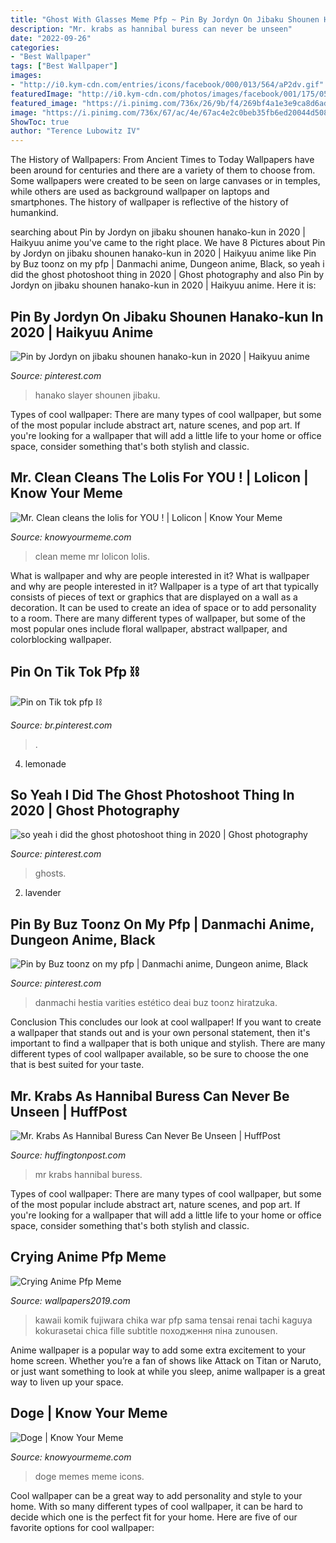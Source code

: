 ```yaml
---
title: "Ghost With Glasses Meme Pfp ~ Pin By Jordyn On Jibaku Shounen Hanako-kun In 2020"
description: "Mr. krabs as hannibal buress can never be unseen"
date: "2022-09-26"
categories:
- "Best Wallpaper"
tags: ["Best Wallpaper"]
images:
- "http://i0.kym-cdn.com/entries/icons/facebook/000/013/564/aP2dv.gif"
featuredImage: "http://i0.kym-cdn.com/photos/images/facebook/001/175/052/ca3.jpg"
featured_image: "https://i.pinimg.com/736x/26/9b/f4/269bf4a1e3e9ca8d6adc2c531f9e00ba.jpg"
image: "https://i.pinimg.com/736x/67/ac/4e/67ac4e2c0beb35fb6ed20044d508086e.jpg"
ShowToc: true
author: "Terence Lubowitz IV"
---
```



The History of Wallpapers: From Ancient Times to Today
Wallpapers have been around for centuries and there are a variety of them to choose from. Some wallpapers were created to be seen on large canvases or in temples, while others are used as background wallpaper on laptops and smartphones. The history of wallpaper is reflective of the history of humankind.

	

		
searching about Pin by Jordyn on jibaku shounen hanako-kun in 2020 | Haikyuu anime you've came to the right place. We have 8 Pictures about Pin by Jordyn on jibaku shounen hanako-kun in 2020 | Haikyuu anime like Pin by Buz toonz on my pfp | Danmachi anime, Dungeon anime, Black, so yeah i did the ghost photoshoot thing in 2020 | Ghost photography and also Pin by Jordyn on jibaku shounen hanako-kun in 2020 | Haikyuu anime. Here it is:
		
    
## Pin By Jordyn On Jibaku Shounen Hanako-kun In 2020 | Haikyuu Anime

<img loading=lazy src="https://i.pinimg.com/736x/67/ac/4e/67ac4e2c0beb35fb6ed20044d508086e.jpg" onerror="this.onerror=null;this.src='https://tse3.mm.bing.net/th?id=OIP.SdgEosOLa9cK7nvZN8SXxQHaIB&amp;pid=15.1';" alt="Pin by Jordyn on jibaku shounen hanako-kun in 2020 | Haikyuu anime">

_Source: pinterest.com_

>hanako slayer shounen jibaku. 

	

Types of cool wallpaper:
There are many types of cool wallpaper, but some of the most popular include abstract art, nature scenes, and pop art. If you're looking for a wallpaper that will add a little life to your home or office space, consider something that's both stylish and classic.

    
## Mr. Clean Cleans The Lolis For YOU ! | Lolicon | Know Your Meme

<img loading=lazy src="http://i0.kym-cdn.com/photos/images/facebook/001/175/052/ca3.jpg" onerror="this.onerror=null;this.src='https://tse4.mm.bing.net/th?id=OIP.NqkyNq4mTo0claY-bF8pLAHaHa&amp;pid=15.1';" alt="Mr. Clean cleans the lolis for YOU ! | Lolicon | Know Your Meme">

_Source: knowyourmeme.com_

>clean meme mr lolicon lolis. 

	

What is wallpaper and why are people interested in it?
What is wallpaper and why are people interested in it?
Wallpaper is a type of art that typically consists of pieces of text or graphics that are displayed on a wall as a decoration. It can be used to create an idea of space or to add personality to a room. There are many different types of wallpaper, but some of the most popular ones include floral wallpaper, abstract wallpaper, and colorblocking wallpaper.

    
## Pin On Tik Tok Pfp ⛓

<img loading=lazy src="https://i.pinimg.com/736x/bb/aa/00/bbaa004ce0abf919d1ebf1ba40cf9219.jpg" onerror="this.onerror=null;this.src='https://tse3.mm.bing.net/th?id=OIP.qPNb-9tmF7u4NtjWue0LDwHaHl&amp;pid=15.1';" alt="Pin on Tik tok pfp ⛓">

_Source: br.pinterest.com_

>. 

	

4. lemonade 

    
## So Yeah I Did The Ghost Photoshoot Thing In 2020 | Ghost Photography

<img loading=lazy src="https://i.pinimg.com/originals/57/72/72/5772720010a1ed6e8bd53d1e7b841df7.jpg" onerror="this.onerror=null;this.src='https://tse1.mm.bing.net/th?id=OIP.8Gt12SLgd7O7cnaDBeHkdAHaK9&amp;pid=15.1';" alt="so yeah i did the ghost photoshoot thing in 2020 | Ghost photography">

_Source: pinterest.com_

>ghosts. 

	

2. lavender 

    
## Pin By Buz Toonz On My Pfp | Danmachi Anime, Dungeon Anime, Black

<img loading=lazy src="https://i.pinimg.com/736x/26/9b/f4/269bf4a1e3e9ca8d6adc2c531f9e00ba.jpg" onerror="this.onerror=null;this.src='https://tse4.mm.bing.net/th?id=OIP.norZkLiK0iw10NrZZOC3vAHaEK&amp;pid=15.1';" alt="Pin by Buz toonz on my pfp | Danmachi anime, Dungeon anime, Black">

_Source: pinterest.com_

>danmachi hestia varities estético deai buz toonz hiratzuka. 

	

Conclusion
This concludes our look at cool wallpaper! If you want to create a wallpaper that stands out and is your own personal statement, then it's important to find a wallpaper that is both unique and stylish. There are many different types of cool wallpaper available, so be sure to choose the one that is best suited for your taste.

    
## Mr. Krabs As Hannibal Buress Can Never Be Unseen | HuffPost

<img loading=lazy src="https://img.huffingtonpost.com/asset/5a25a7291400001d57b6b5a8.jpeg?cache=gvij4youfr&amp;ops=1910_1000" onerror="this.onerror=null;this.src='https://tse4.mm.bing.net/th?id=OIP.WEIq6TaP1kW2Bvf2ENiOYQHaD3&amp;pid=15.1';" alt="Mr. Krabs As Hannibal Buress Can Never Be Unseen | HuffPost">

_Source: huffingtonpost.com_

>mr krabs hannibal buress. 

	

Types of cool wallpaper:
There are many types of cool wallpaper, but some of the most popular include abstract art, nature scenes, and pop art. If you're looking for a wallpaper that will add a little life to your home or office space, consider something that's both stylish and classic.

    
## Crying Anime Pfp Meme

<img loading=lazy src="https://i.pinimg.com/736x/6b/56/a8/6b56a8f997240aa12424e74f8c4ff957.jpg" onerror="this.onerror=null;this.src='https://tse4.mm.bing.net/th?id=OIP.OF2-D2UWU6Ezmc63cHlQ0AHaHa&amp;pid=15.1';" alt="Crying Anime Pfp Meme">

_Source: wallpapers2019.com_

>kawaii komik fujiwara chika war pfp sama tensai renai tachi kaguya kokurasetai chica fille subtitle походження піна zunousen. 

	

Anime wallpaper is a popular way to add some extra excitement to your home screen. Whether you’re a fan of shows like Attack on Titan or Naruto, or just want something to look at while you sleep, anime wallpaper is a great way to liven up your space.

    
## Doge | Know Your Meme

<img loading=lazy src="http://i0.kym-cdn.com/entries/icons/facebook/000/013/564/aP2dv.gif" onerror="this.onerror=null;this.src='https://tse2.mm.bing.net/th?id=OIP.NR98eq6NdCh6S0Hd2E7QHAHaHa&amp;pid=15.1';" alt="Doge | Know Your Meme">

_Source: knowyourmeme.com_

>doge memes meme icons. 

	

Cool wallpaper can be a great way to add personality and style to your home. With so many different types of cool wallpaper, it can be hard to decide which one is the perfect fit for your home. Here are five of our favorite options for cool wallpaper: 

